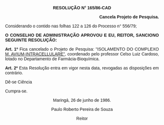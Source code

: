 <BODY>

<B><FONT FACE="Arial"><P ALIGN="CENTER">RESOLU&Ccedil;&Atilde;O N° 165/86-CAD</P>
</B></FONT><FONT SIZE=2>
</FONT><B><FONT FACE="Arial"><P ALIGN="RIGHT">Cancela Projeto de Pesquisa. </P>
</B><P ALIGN="JUSTIFY"></P>
<P ALIGN="JUSTIFY">Considerando o contido nas folhas 122 a 126 do Processo n° 556/79;</P>
<P ALIGN="JUSTIFY"></P>
<B><P ALIGN="JUSTIFY">O CONSELHO DE ADMINISTRA&Ccedil;&Atilde;O APROVOU E EU, REITOR, SANCIONO  SEGUINTE RESOLU&Ccedil;&Atilde;O:</P>
</B><P ALIGN="JUSTIFY"></P>
<B><P ALIGN="JUSTIFY">Art. 1º</B>  Fica cancelado o Projeto de Pesquisa: "ISOLAMENTO DO COMPLEXO <U>M. AVIUM-INTRACELLULARE",</U> coordenado pelo professor Celso Luiz Cardoso, lotado no Departamento de Farm&aacute;cia-Bioqu&iacute;mica.</P>
<B><P ALIGN="JUSTIFY">Art. 2º</B>  Esta Resolu&ccedil;&atilde;o entra em vigor nesta data, revogadas as disposi&ccedil;&otilde;es em contr&aacute;rio.</P>
<P ALIGN="JUSTIFY">D&ecirc;-se Ci&ecirc;ncia</P>
<P ALIGN="JUSTIFY">Cumpra-se.</P>
<P ALIGN="JUSTIFY"></P>
<P ALIGN="CENTER">Maring&aacute;, 26 de junho de 1986.</P>
<P ALIGN="CENTER"></P>
<P ALIGN="CENTER">Paulo Roberto Pereira de Souza</P>
<P ALIGN="CENTER">Reitor</P></FONT></BODY>
